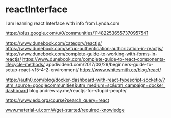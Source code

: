 # reactInterface
I am learning react Interface with info from Lynda.com 


https://plus.google.com/u/0/communities/114822536557370957541

https://www.dunebook.com/category/reactjs/
https://www.dunebook.com/setup-authentication-authorization-in-reactjs/
https://www.dunebook.com/complete-guide-to-working-with-forms-in-reactjs/
https://www.dunebook.com/complete-guide-to-react-components-lifecycle-methods/
appdividend.com/2017/03/29/beginners-guide-to-setup-react-v15-4-2-environment/
https://www.whitesmith.co/blog/react/

https://auth0.com/blog/docker-dashboard-with-react-typescript-socketio/?utm_source=googlecommunities&utm_medium=sc&utm_campaign=docker_dashboard
blog.andrewray.me/reactjs-for-stupid-people/

https://www.edx.org/course?search_query=react


www.material-ui.com/#/get-started/required-knowledge
